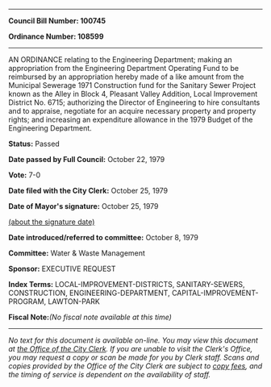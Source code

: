 

********

**Council Bill Number: 100745**
   
**Ordinance Number: 108599**
********

 AN ORDINANCE relating to the Engineering Department; making an appropriation from the Engineering Department Operating Fund to be reimbursed by an appropriation hereby made of a like amount from the Municipal Sewerage 1971 Construction fund for the Sanitary Sewer Project known as the Alley in Block 4, Pleasant Valley Addition, Local Improvement District No. 6715; authorizing the Director of Engineering to hire consultants and to appraise, negotiate for an acquire necessary property and property rights; and increasing an expenditure allowance in the 1979 Budget of the Engineering Department.

**Status:** Passed
   
**Date passed by Full Council:** October 22, 1979
   
**Vote:** 7-0
   
**Date filed with the City Clerk:** October 25, 1979
   
**Date of Mayor's signature:** October 25, 1979
   
[(about the signature date)](/~public/approvaldate.htm)
   
   
   
**Date introduced/referred to committee:** October 8, 1979
   
**Committee:** Water & Waste Management
   
**Sponsor:** EXECUTIVE REQUEST
   
   
**Index Terms:** LOCAL-IMPROVEMENT-DISTRICTS, SANITARY-SEWERS, CONSTRUCTION, ENGINEERING-DEPARTMENT, CAPITAL-IMPROVEMENT-PROGRAM, LAWTON-PARK

**Fiscal Note:**_(No fiscal note available at this time)_
********

_No text for this document is available on-line. You may view this document at [the Office of the City Clerk](http://www.seattle.gov/leg/clerk/contactUs.htm). If you are unable to visit the Clerk's Office, you may request a copy or scan be made for you by Clerk staff. Scans and copies provided by the Office of the City Clerk are subject to [copy fees](http://clerk.seattle.gov/~public/clerkfees.htm), and the timing of service is dependent on the availability of staff._

